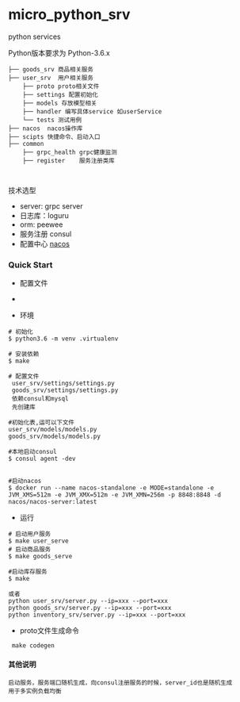 # micro_python_srv

python services 

Python版本要求为 Python-3.6.x

```
├── goods_srv 商品相关服务
├── user_srv  用户相关服务
    ├── proto proto相关文件
    ├── settings 配置初始化
    ├── models 存放模型相关
    ├── handler 编写具体service 如userService
    └── tests 测试用例
├── nacos  nacos操作库 
├── scipts 快捷命令、启动入口
├── common
    ├── grpc_health grpc健康监测
    ├── register    服务注册类库

    
```

技术选型
- server: grpc server 
- 日志库：loguru
- orm:   peewee
- 服务注册 consul 
- 配置中心 [nacos](https://github.com/nacos-group/nacos-sdk-python) 


### Quick Start

- 配置文件
  
   
- 


- 环境
```
# 初始化
$ python3.6 -m venv .virtualenv

# 安装依赖
$ make

# 配置文件
 user_srv/settings/settings.py 
 goods_srv/settings/settings.py 
 依赖consul和mysql 
 先创建库

#初始化表,运可以下文件
user_srv/models/models.py
goods_srv/models/models.py

#本地启动consul
$ consul agent -dev
 

#启动nacos
$ docker run --name nacos-standalone -e MODE=standalone -e JVM_XMS=512m -e JVM_XMX=512m -e JVM_XMN=256m -p 8848:8848 -d nacos/nacos-server:latest
```

- 运行

```
# 启动用户服务
$ make user_serve
# 启动商品服务
$ make goods_serve

#启动库存服务
$ make 

或者 
python user_srv/server.py --ip=xxx --port=xxx
python goods_srv/server.py --ip=xxx --port=xxx
python inventory_srv/server.py --ip=xxx --port=xxx

```

- proto文件生成命令
```
 make codegen
```




#### 其他说明
```
启动服务，服务端口随机生成，向consul注册服务的时候，server_id也是随机生成
用于多实例负载均衡
```












